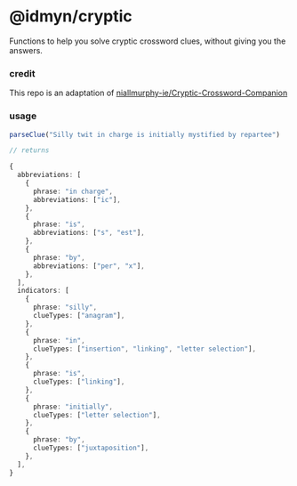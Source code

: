 # @idmyn/cryptic

Functions to help you solve cryptic crossword clues, without giving you the answers.

### credit

This repo is an adaptation of [niallmurphy-ie/Cryptic-Crossword-Companion](https://github.com/niallmurphy-ie/Cryptic-Crossword-Companion)

### usage

```ts
parseClue("Silly twit in charge is initially mystified by repartee")

// returns

{
  abbreviations: [
    {
      phrase: "in charge",
      abbreviations: ["ic"],
    },
    {
      phrase: "is",
      abbreviations: ["s", "est"],
    },
    {
      phrase: "by",
      abbreviations: ["per", "x"],
    },
  ],
  indicators: [
    {
      phrase: "silly",
      clueTypes: ["anagram"],
    },
    {
      phrase: "in",
      clueTypes: ["insertion", "linking", "letter selection"],
    },
    {
      phrase: "is",
      clueTypes: ["linking"],
    },
    {
      phrase: "initially",
      clueTypes: ["letter selection"],
    },
    {
      phrase: "by",
      clueTypes: ["juxtaposition"],
    },
  ],
}
```
